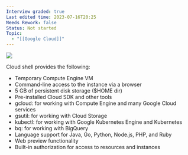 ```yaml
---
Interview graded: true
Last edited time: 2023-07-16T20:25
Needs Rework: false
Status: Not started
Topic:
  - "[[Google Cloud]]"
---
```

[![](https://lh3.googleusercontent.com/cGHQ8_UsJu281Zb1ULgkD2nsBqUVlxvF2yElVELl9ts3Ph_0t9SVLF4aEegJTW6YuIzgeAOoSqyzXrbIgerzxDNdvLL-LzRCdf7zlYnZ3STPGA47rw6C4UWy9clLQ0mZssrgqhbHY597TZnDDWD_qznm4lCTJ2Z8J7pxdFEupOuJ8cnxUR7vt7Ht785ZgQ)](https://lh3.googleusercontent.com/cGHQ8_UsJu281Zb1ULgkD2nsBqUVlxvF2yElVELl9ts3Ph_0t9SVLF4aEegJTW6YuIzgeAOoSqyzXrbIgerzxDNdvLL-LzRCdf7zlYnZ3STPGA47rw6C4UWy9clLQ0mZssrgqhbHY597TZnDDWD_qznm4lCTJ2Z8J7pxdFEupOuJ8cnxUR7vt7Ht785ZgQ)

Cloud shell provides the following:

- Temporary Compute Engine VM
- Command-line access to the instance via a browser
- 5 GB of persistent disk storage ($HOME dir)
- Pre-installed Cloud SDK and other tools
- gcloud: for working with Compute Engine and many Google Cloud services
- gsutil: for working with Cloud Storage
- kubectl: for working with Google Kubernetes Engine and Kubernetes
- bq: for working with BigQuery
- Language support for Java, Go, Python, Node.js, PHP, and Ruby
- Web preview functionality
- Built-in authorization for access to resources and instances